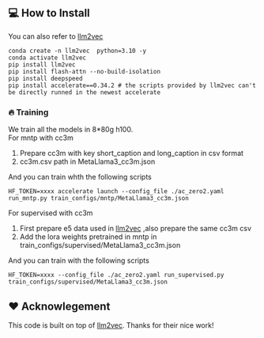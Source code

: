 
## 💻 How to Install
You can also refer to [llm2vec](https://github.com/McGill-NLP/llm2vec)
```
conda create -n llm2vec  python=3.10 -y
conda activate llm2vec
pip install llm2vec
pip install flash-attn --no-build-isolation
pip install deepspeed
pip install accelerate==0.34.2 # the scripts provided by llm2vec can't be directly runned in the newest accelerate
```
### 🔥 Training
We train all the models in 8*80g h100.  
For mntp with cc3m
1. Prepare cc3m with key short_caption and long_caption in csv format
2. cc3m.csv path in MetaLlama3_cc3m.json

And you can train whth the following scripts
```cd llm2vec
HF_TOKEN=xxxx accelerate launch --config_file ./ac_zero2.yaml run_mntp.py train_configs/mntp/MetaLlama3_cc3m.json  
```
For supervised with cc3m
1. First prepare e5 data used in [llm2vec](https://github.com/McGill-NLP/llm2vec) 
,also prepare the same cc3m csv
2. Add the lora weights pretrained in mntp in train_configs/supervised/MetaLlama3_cc3m.json

And you can train with the following scripts
```
HF_TOKEN=xxxx --config_file ./ac_zero2.yaml run_supervised.py  train_configs/supervised/MetaLlama3_cc3m.json
```

## ❤️ Acknowlegement

This code is built on top of [llm2vec](https://github.com/McGill-NLP/llm2vec). Thanks for their nice work!